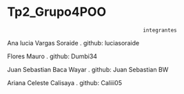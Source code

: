 # Tp2_Grupo4POO
                                                integrantes
Ana lucia Vargas Soraide . github: luciasoraide

Flores Mauro . github: Dumbi34

Juan Sebastian Baca Wayar . github: Juan Sebastian BW

Ariana Celeste Calisaya . github:  Caliii05
